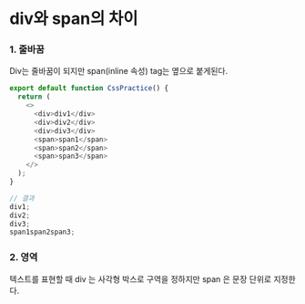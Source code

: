 # div와 span의 차이

### 1. 줄바꿈

Div는 줄바꿈이 되지만 span(inline 속성) tag는 옆으로 붙게된다.

```js
export default function CssPractice() {
  return (
    <>
      <div>div1</div>
      <div>div2</div>
      <div>div3</div>
      <span>span1</span>
      <span>span2</span>
      <span>span3</span>
    </>
  );
}

// 결과
div1;
div2;
div3;
span1span2span3;
```

### 2. 영역

텍스트를 표현할 때 div 는 사각형 박스로 구역을 정하지만 span 은 문장 단위로 지정한다.
